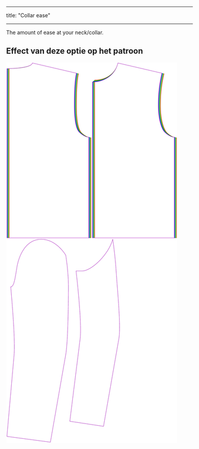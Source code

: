 - - -
title: "Collar ease"
- - -

The amount of ease at your neck/collar.

## Effect van deze optie op het patroon

![This image shows the effect of this option by superimposing several variants that have a different value for this option](bent_collarease_sample.svg "Effect of this option on the pattern")
